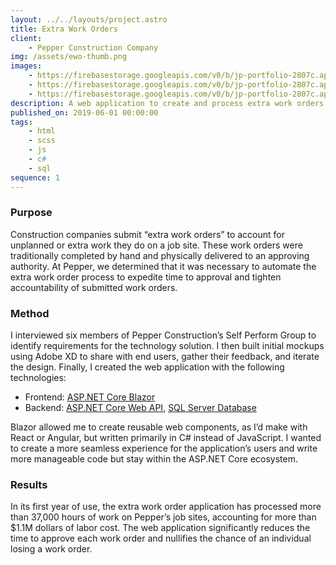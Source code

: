 ```yaml
---
layout: ../../layouts/project.astro
title: Extra Work Orders
client:
    - Pepper Construction Company
img: /assets/ewo-thumb.png
images:
    - https://firebasestorage.googleapis.com/v0/b/jp-portfolio-2807c.appspot.com/o/EWO_jobs.png?alt=media&token=e172b063-650c-4f1a-a374-0b43281ce6fa
    - https://firebasestorage.googleapis.com/v0/b/jp-portfolio-2807c.appspot.com/o/EWO_tickets.png?alt=media&token=74842959-5d3f-4cba-a266-a07b94efebef
    - https://firebasestorage.googleapis.com/v0/b/jp-portfolio-2807c.appspot.com/o/EWO_pdfexport.png?alt=media&token=dac16099-fa36-4c2d-92a3-9ce93f6b401c
description: A web application to create and process extra work orders on construction job sites.
published_on: 2019-06-01 00:00:00
tags:
    - html
    - scss
    - js
    - c#
    - sql
sequence: 1
---
```


### Purpose

Construction companies submit “extra work orders” to account for unplanned or extra work they do on a job site. These work orders were traditionally completed by hand and physically delivered to an approving authority. At Pepper, we determined that it was necessary to automate the extra work order process to expedite time to approval and tighten accountability of submitted work orders.

### Method

I interviewed six members of Pepper Construction’s Self Perform Group to identify requirements for the technology solution. I then built initial mockups using Adobe XD to share with end users, gather their feedback, and iterate the design. Finally, I created the web application with the following technologies:

-   Frontend: [ASP.NET Core Blazor](https://docs.microsoft.com/en-us/aspnet/core/blazor/?view=aspnetcore-5.0)
-   Backend: [ASP.NET Core Web API](https://docs.microsoft.com/en-us/aspnet/core/web-api/?view=aspnetcore-5.0), [SQL Server Database](https://www.microsoft.com/en-us/sql-server/sql-server-2019)

Blazor allowed me to create reusable web components, as I’d make with React or Angular, but written primarily in C# instead of JavaScript. I wanted to create a more seamless experience for the application’s users and write more manageable code but stay within the ASP.NET Core ecosystem.

### Results

In its first year of use, the extra work order application has processed more than 37,000 hours of work on Pepper’s job sites, accounting for more than $1.1M dollars of labor cost. The web application significantly reduces the time to approve each work order and nullifies the chance of an individual losing a work order.

